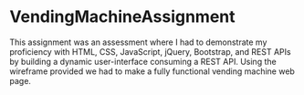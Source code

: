 # VendingMachineAssignment
This assignment was an assessment where I had to demonstrate my proficiency with HTML, CSS, JavaScript, jQuery, Bootstrap, and REST APIs by building a dynamic user-interface consuming a REST API.  Using the wireframe provided we had to make a fully functional vending machine web page.
